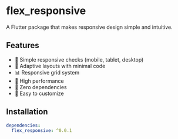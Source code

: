 # flex_responsive

A Flutter package that makes responsive design simple and intuitive.

## Features

- 📱 Simple responsive checks (mobile, tablet, desktop)
- 🎯 Adaptive layouts with minimal code
- 📊 Responsive grid system
- 🚀 High performance
- 💪 Zero dependencies
- 🎨 Easy to customize

## Installation

```yaml
dependencies:
  flex_responsive: ^0.0.1
```
